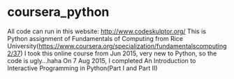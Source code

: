 # coursera_python
All code can run in this website: http://www.codeskulptor.org/
This is Python assignment of Fundamentals of Computing from Rice University(https://www.coursera.org/specialization/fundamentalscomputing2/37)
I took this online course from Jun 2015, very new to Python, so the code is ugly...haha
On 7 Aug 2015, I completed An Introduction to Interactive Programming in Python(Part I and Part II)
